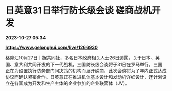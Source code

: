 # 日英意31日举行防长级会谈 磋商战机开发

**2023-10-27 05:34**

**https://www.gelonghui.com/live/1266930**

格隆汇10月27日｜据共同社，多名日本政府相关人士26日透露，关于日本、英国、意大利共同开发的下一代战机，三国防长级会谈将于31日在罗马举行。三国正在为设置执行防务部门间决策的机构而展开磋商，此次会谈将为了年内正式达成协议而确认紧密合作。日英意正在推进机体基本设计和发动机详细设计，还计划设立在各国成为开发和生产主体的企业参加的企业联营体（JV）。